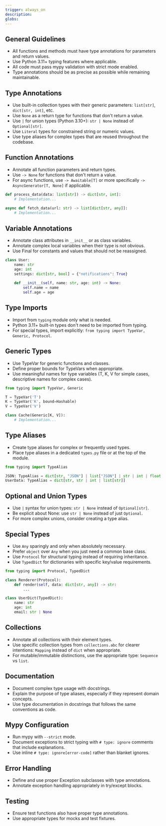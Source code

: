 ```yaml
---
trigger: always_on
description: 
globs: 
---
```

## General Guidelines

- All functions and methods must have type annotations for parameters and return values.
- Use Python 3.11+ typing features where applicable.
- All code must pass mypy validation with strict mode enabled.
- Type annotations should be as precise as possible while remaining maintainable.

## Type Annotations

- Use built-in collection types with their generic parameters: `list[str]`, `dict[str, int]`, etc.
- Use `None` as a return type for functions that don't return a value.
- Use `|` for union types (Python 3.10+): `str | None` instead of `Optional[str]`.
- Use `Literal` types for constrained string or numeric values.
- Use type aliases for complex types that are reused throughout the codebase.

## Function Annotations

- Annotate all function parameters and return types.
- Use `-> None` for functions that don't return a value.
- For async functions, use `-> Awaitable[T]` or more specifically `-> AsyncGenerator[T, None]` if applicable.

```python
def process_data(data: list[str]) -> dict[str, int]:
    # Implementation...
    
async def fetch_data(url: str) -> list[dict[str, any]]:
    # Implementation...
```

## Variable Annotations

- Annotate class attributes in `__init__` or as class variables.
- Annotate complex local variables when their type is not obvious.
- Use Final for constants and values that should not be reassigned.

```python
class User:
    name: str
    age: int
    settings: dict[str, bool] = {"notifications": True}
    
    def __init__(self, name: str, age: int) -> None:
        self.name = name
        self.age = age
```

## Type Imports

- Import from `typing` module only what is needed.
- Python 3.11+ built-in types don't need to be imported from typing.
- For special types, import explicitly: `from typing import TypeVar, Generic, Protocol`.

## Generic Types

- Use TypeVar for generic functions and classes.
- Define proper bounds for TypeVars when appropriate.
- Use meaningful names for type variables (T, K, V for simple cases, descriptive names for complex cases).

```python
from typing import TypeVar, Generic

T = TypeVar('T')
K = TypeVar('K', bound=Hashable)
V = TypeVar('V')

class Cache(Generic[K, V]):
    # Implementation...
```

## Type Aliases

- Create type aliases for complex or frequently used types.
- Place type aliases in a dedicated `types.py` file or at the top of the module.

```python
from typing import TypeAlias

JSON: TypeAlias = dict[str, "JSON"] | list["JSON"] | str | int | float | bool | None
UserData: TypeAlias = dict[str, str | int | list[str]]
```

## Optional and Union Types

- Use `|` syntax for union types: `str | None` instead of `Optional[str]`.
- Be explicit about None: use `str | None` instead of just `Optional`.
- For more complex unions, consider creating a type alias.

## Special Types

- Use `Any` sparingly and only when absolutely necessary.
- Prefer `object` over `Any` when you just need a common base class.
- Use `Protocol` for structural typing instead of requiring inheritance.
- Use `TypedDict` for dictionaries with specific key/value requirements.

```python
from typing import Protocol, TypedDict

class Renderer(Protocol):
    def render(self, data: dict[str, any]) -> str:
        ...

class UserDict(TypedDict):
    name: str
    age: int
    email: str | None
```

## Collections

- Annotate all collections with their element types.
- Use specific collection types from `collections.abc` for clearer intentions: `Mapping` instead of `dict` when appropriate.
- For mutable/immutable distinctions, use the appropriate type: `Sequence` vs `list`.

## Documentation

- Document complex type usage with docstrings.
- Explain the purpose of type aliases, especially if they represent domain concepts.
- Use type documentation in docstrings that follows the same conventions as code.

## Mypy Configuration

- Run mypy with `--strict` mode.
- Document exceptions to strict typing with `# type: ignore` comments that include explanations.
- Use inline `# type: ignore[error-code]` rather than blanket ignores.

## Error Handling

- Define and use proper Exception subclasses with type annotations.
- Annotate exception handling appropriately in try/except blocks.

## Testing

- Ensure test functions also have proper type annotations.
- Use appropriate types for mocks and test fixtures. 